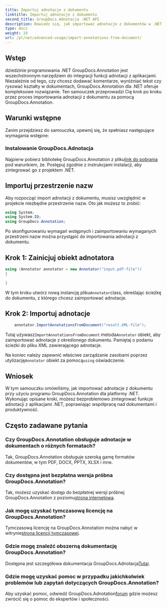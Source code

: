 ```yaml
---
title: Importuj adnotacje z dokumentu
linktitle: Importuj adnotacje z dokumentu
second_title: GroupDocs.Adnotacja .NET API
description: Dowiedz się, jak importować adnotacje z dokumentów w .NET przy użyciu GroupDocs.Annotation. Postępuj zgodnie z naszym samouczkiem krok po kroku, aby zapewnić bezproblemową integrację.
type: docs
weight: 19
url: /pl/net/advanced-usage/import-annotations-from-document/
---
```

## Wstęp
dziedzinie programowania .NET GroupDocs.Annotation jest wszechstronnym narzędziem do integracji funkcji adnotacji z aplikacjami. Niezależnie od tego, czy chcesz dodawać komentarze, wyróżniać tekst czy rysować kształty w dokumentach, GroupDocs.Annotation dla .NET oferuje kompleksowe rozwiązanie. Ten samouczek przeprowadzi Cię krok po kroku przez proces importowania adnotacji z dokumentu za pomocą GroupDocs.Annotation.
## Warunki wstępne
Zanim przejdziesz do samouczka, upewnij się, że spełniasz następujące wymagania wstępne:
### Instalowanie GroupDocs.Adnotacja
 Najpierw pobierz bibliotekę GroupDocs.Annotation z pliku[link do pobrania](https://releases.groupdocs.com/annotation/net/) pod warunkiem, że. Postępuj zgodnie z instrukcjami instalacji, aby zintegrować go z projektem .NET.

## Importuj przestrzenie nazw
Aby rozpocząć import adnotacji z dokumentu, musisz uwzględnić w projekcie niezbędne przestrzenie nazw. Oto jak możesz to zrobić:

```csharp
using System;
using System.IO;
using GroupDocs.Annotation;
```

Po skonfigurowaniu wymagań wstępnych i zaimportowaniu wymaganych przestrzeni nazw można przystąpić do importowania adnotacji z dokumentu.
## Krok 1: Zainicjuj obiekt adnotatora
```csharp
using (Annotator annotator = new Annotator("input.pdf-file"))
{

}
```
 W tym kroku utwórz nową instancję pliku`Annotator`class, określając ścieżkę do dokumentu, z którego chcesz zaimportować adnotacje.
## Krok 2: Importuj adnotacje
```csharp
	annotator.ImportAnnotationsFromDocument("result.XML-file");
```
 Tutaj używasz`ImportAnnotationsFromDocument` metoda`Annotator` obiekt, aby zaimportować adnotacje z określonego dokumentu. Pamiętaj o podaniu ścieżki do pliku XML zawierającego adnotacje.

 Na koniec należy zapewnić właściwe zarządzanie zasobami poprzez utylizację`Annotator` obiekt za pomocą`using` oświadczenie.

## Wniosek
W tym samouczku omówiliśmy, jak importować adnotacje z dokumentu przy użyciu programu GroupDocs.Annotation dla platformy .NET. Wykonując opisane kroki, możesz bezproblemowo zintegrować funkcje adnotacji z aplikacjami .NET, poprawiając współpracę nad dokumentami i produktywność.
## Często zadawane pytania
### Czy GroupDocs.Annotation obsługuje adnotacje w dokumentach o różnych formatach?
Tak, GroupDocs.Annotation obsługuje szeroką gamę formatów dokumentów, w tym PDF, DOCX, PPTX, XLSX i inne.
### Czy dostępna jest bezpłatna wersja próbna GroupDocs.Annotation?
 Tak, możesz uzyskać dostęp do bezpłatnej wersji próbnej GroupDocs.Annotation z poziomu[strona internetowa](https://releases.groupdocs.com/).
### Jak mogę uzyskać tymczasową licencję na GroupDocs.Annotation?
 Tymczasową licencję na GroupDocs.Annotation można nabyć w witrynie[strona licencji tymczasowej](https://purchase.groupdocs.com/temporary-license/).
### Gdzie mogę znaleźć obszerną dokumentację GroupDocs.Annotation?
 Dostępna jest szczegółowa dokumentacja GroupDocs.Adnotacja[Tutaj](https://reference.groupdocs.com/annotation/net/).
### Gdzie mogę uzyskać pomoc w przypadku jakichkolwiek problemów lub zapytań dotyczących GroupDocs.Annotation?
 Aby uzyskać pomoc, odwiedź GroupDocs.Adnotation[forum](https://forum.groupdocs.com/c/annotation/10) gdzie możesz zwrócić się o pomoc do ekspertów i społeczności.